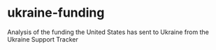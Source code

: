 # ukraine-funding
Analysis of the funding the United States has sent to Ukraine from the Ukraine Support Tracker
